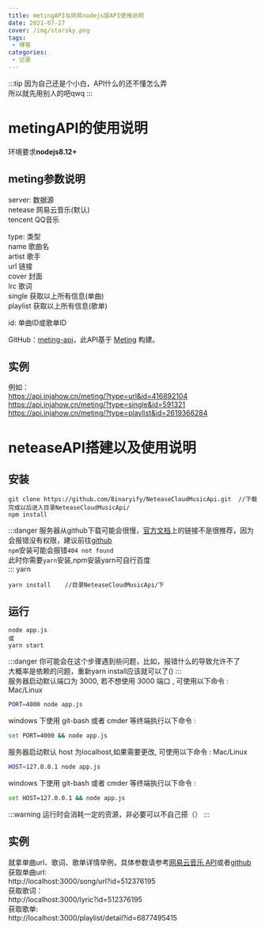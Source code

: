```yaml
---
title: metingAPI与网易nodejs版API使用说明
date: 2021-07-27
cover: /img/starsky.png
tags:
 - 博客
categories: 
 - 记录
---  
```


:::tip
因为自己还是个小白，API什么的还不懂怎么弄  
所以就先用别人的吧qwq
:::

<!-- more -->  

# metingAPI的使用说明
环境要求**nodejs8.12+**
## meting参数说明  
server: 数据源  
     netease 网易云音乐(默认)  
     tencent QQ音乐  

type: 类型  
     name 歌曲名  
     artist 歌手  
     url 链接  
     cover 封面  
     lrc 歌词  
     single 获取以上所有信息(单曲)  
     playlist 获取以上所有信息(歌单)

id: 单曲ID或歌单ID  

GitHub：[meting-api](https://github.com/injahow/meting-api)，此API基于 [Meting](https://github.com/metowolf/Meting) 构建。  

## 实例  
例如：  
https://api.injahow.cn/meting/?type=url&id=416892104  
https://api.injahow.cn/meting/?type=single&id=591321  
https://api.injahow.cn/meting/?type=playlist&id=2619366284  

# neteaseAPI搭建以及使用说明  
## 安装  
```
git clone https://github.com/Binaryify/NeteaseCloudMusicApi.git  //下载完成以后进入目录NeteaseCloudMusicApi/
npm install
```  
:::danger
服务器从github下载可能会很慢，[官方文档](https://neteasecloudmusicapi.js.org/#/)上的链接不是很推荐，因为会报错没有权限，建议前往[github](https://github.com/Binaryify/NeteaseCloudMusicApi)  
`npm`安装可能会报错`404 not found`  
此时你需要`yarn`安装,npm安装yarn可自行百度  
:::
yarn  
```
yarn install    //目录NeteaseCloudMusicApi/下
```  

## 运行  
```
node app.js
或
yarn start
```  
:::danger
你可能会在这个步骤遇到些问题，比如，报错什么的导致允许不了  
大概率是依赖的问题，重新yarn install应该就可以了()
:::  
服务器启动默认端口为 3000, 若不想使用 3000 端口 , 可使用以下命令 : Mac/Linux  
```sh
PORT=4000 node app.js
```  
windows 下使用 git-bash 或者 cmder 等终端执行以下命令 :  
```sh
set PORT=4000 && node app.js
```  
服务器启动默认 host 为localhost,如果需要更改, 可使用以下命令 : Mac/Linux  
```sh
HOST=127.0.0.1 node app.js
```  
windows 下使用 git-bash 或者 cmder 等终端执行以下命令 :  
```sh
set HOST=127.0.0.1 && node app.js
```  
:::warning
运行时会消耗一定的资源，非必要可以不自己搭（）
:::  

## 实例  
就拿单曲url、歌词、歌单详情举例，具体参数请参考[网易云音乐 API](https://neteasecloudmusicapi.js.org/#/)或者[github](https://github.com/Binaryify/NeteaseCloudMusicApi)  
获取单曲url:  
http://localhost:3000/song/url?id=512376195  
获取歌词：  
http://localhost:3000/lyric?id=512376195  
获取歌单:   
http://localhost:3000/playlist/detail?id=6877495415  

